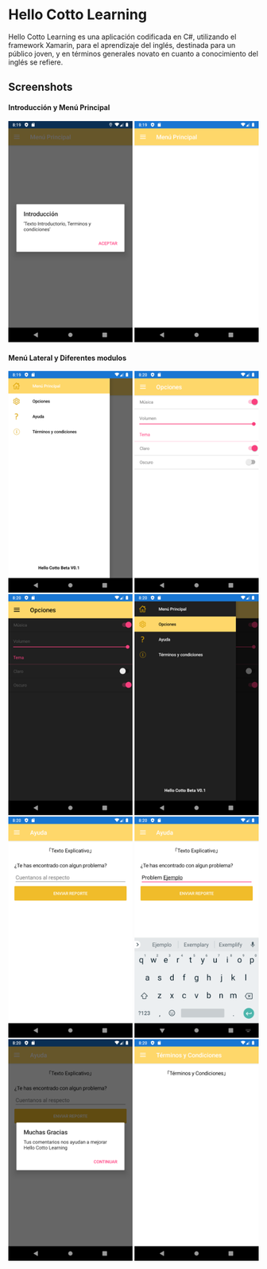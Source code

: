 # Hello Cotto Learning

Hello Cotto Learning es una aplicación codificada en C#, utilizando el framework Xamarin, para el aprendizaje del inglés, destinada para un público joven, y en términos generales novato en cuanto a conocimiento del inglés se refiere.

## Screenshots

#### Introducción y Menú Principal
<kbd><img width="250" src="screenshots/Screenshot_1624306795.png" /></kbd>
<kbd><img width="250" src="screenshots/Screenshot_1624306797.png" /></kbd>

#### Menú Lateral y Diferentes modulos
<kbd><img width="250" src="screenshots/Screenshot_1624306799.png" /></kbd>
<kbd><img width="250" src="screenshots/Screenshot_1624306802.png" /></kbd>
<kbd><img width="250" src="screenshots/Screenshot_1624306827.png" /></kbd>
<kbd><img width="250" src="screenshots/Screenshot_1624306829.png" /></kbd>
<kbd><img width="250" src="screenshots/Screenshot_1624306805.png" /></kbd>
<kbd><img width="250" src="screenshots/Screenshot_1624306818.png" /></kbd>
<kbd><img width="250" src="screenshots/Screenshot_1624306820.png" /></kbd>
<kbd><img width="250" src="screenshots/Screenshot_1624306823.png" /></kbd>
